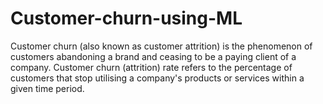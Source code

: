 # Customer-churn-using-ML
Customer churn (also known as customer attrition) is the phenomenon of customers abandoning a brand and ceasing to be a paying client of a company. Customer churn (attrition) rate refers to the percentage of customers that stop utilising a company's products or services within a given time period.
